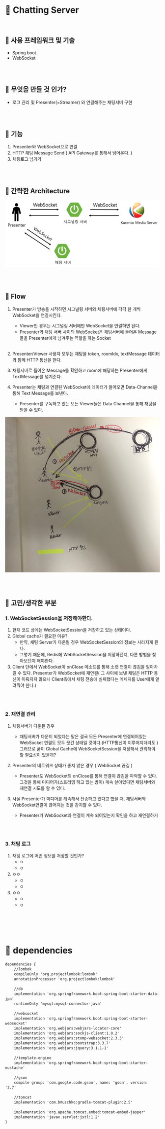 # :feet: Chatting Server

</br>

## :pushpin: 사용 프레임워크 및 기술
- Spring boot 
- WebSocket

</br>
</br>

## :pushpin: 무엇을 만들 것 인가? 
- 로그 관리 및 Presenter(=Streamer) 와 연결해주는 채팅서버 구현

</br>
</br>

## :pushpin: 기능
1. Presenter와 WebSocket으로 연결
2. HTTP 채팅 Message Send ( API Gateway를 통해서 넘어온다. )
3. 채팅로그 남기기

</br>
</br>

## :pushpin: 간략한 Architecture
<img src = https://github.com/yougahee/chatting-server/blob/master/image/chatting_architecture.png>

</br>
</br>
</br>
</br>

## :pushpin: Flow
1. Presenter가 방송을 시작하면 시그널링 서버와 채팅서버에 각각 한 개씩 WebSocket을 연결시킨다.
	- Viewer인 경우는 시그널링 서버에만 WebSocket을 연결하면 된다.
	- Presenter와 채팅 서버 사이의 WebSocket은 채팅서버에 들어온 Message들을 Presenter에게 넘겨주는 역할을 하는 Socket
	</br>  

2. Presenter/Viewer 사용자 모두는 채팅을 token, roomIdx, textMessage 데이터와 함께 HTTP 통신을 한다. 
	
3. 채팅서버로 들어온 Message를 확인하고 room에 해당하는 Presenter에게 TextMessage를 넘겨준다.
4. Presenter는 채팅과 연결된 WebSocket에 데이터가 들어오면 Data-Channel을 통해 Text Message를 보낸다. 
	- Presenter를 구독하고 있는 모든 Viewer들은 Data Channel을 통해 채팅을 받을 수 있다.

<img src = https://github.com/yougahee/chatting-server/blob/master/image/chatting_flow.jpg>

</br>
</br>
</br>
</br>

## :pushpin: 고민/생각한 부분

### 1. WebSocketSession을 저장해야한다.

1) 현재 코드 상에는 WebSocketSession을 저장하고 있는 상태이다.   
2) Global cache가 필요한 이유?
	- 만약, 채팅 Server가 다운될 경우 WebSocketSession의 정보는 사라지게 된다.
	- 그렇기 때문에, Redis에 WebSocketSession을 저장하던지, 다른 방법을 찾아보던지 해야한다.   
3) Client 단에서 WebSocket이 onClose 메소드를 통해 소켓 연결이 끊김을 알아차릴 수 있다. Presenter가 WebSocket에 재연결( 그 사이에 보낸 채팅은 HTTP 통신이 이뤄지지 않으니 Client측에서 채팅 전송에 실패했다는 메세지를 User에게 알려줘야 한다.)

</br>
</br>

### 2. 재연결 관리
1) 채팅서버가 다운된 경우
	- 채팅서버가 다운이 되었다는 말은 결국 모든 Presenter에 연결되어있는 WebSocket 연결도 모두 끊긴 상태일 것이다.(HTTP통신이 이루어지더라도 ) 그러므로 굳이 Global Cache에 WebSocketSession을 저장해서 관리해야 할 필요성이 있을까?

2) Presenter의 네트워크 상태가 좋지 않은 경우 ( WebSocket 끊김 )
	- Presenter도 WebSocket의 onClose를 통해 연결이 끊김을 파악할 수 있다. 그것을 통해 미디어가(스트리밍 하고 있는 방이) 계속 살아있다면 채팅서버와 재연결 시도를 할 수 있다. 
		
3) 사실 Presenter가 미디어를 계속해서 전송하고 있다고 했을 때, 채팅서버와 WebSocket연결이 끊어지는 것을 감지할 수 있다. 
	- Presenter가 WebSocket과 연결이 계속 되어있는지 확인을 하고 재연결하기

</br>
</br>

### 3. 채팅 로그
1. 채팅 로그에 어떤 정보를 저장할 것인가?
	- ㅇ
	- ㅇ
2. ㅇㅇ
	- ㅇ
	- ㅇ
3. ㅇㅇ
	- ㅇ
	- ㅇ

</br>
</br>
</br>
</br>

# :pushpin: dependencies
```
dependencies {
    //lombok
	compileOnly 'org.projectlombok:lombok'
	annotationProcessor 'org.projectlombok:lombok'

	//db
	implementation 'org.springframework.boot:spring-boot-starter-data-jpa'
	runtimeOnly 'mysql:mysql-connector-java'

	//websocket
	implementation 'org.springframework.boot:spring-boot-starter-websocket'
	implementation 'org.webjars:webjars-locator-core'
	implementation 'org.webjars:sockjs-client:1.0.2'
	implementation 'org.webjars:stomp-websocket:2.3.3'
	implementation 'org.webjars:bootstrap:3.3.7'
	implementation 'org.webjars:jquery:3.1.1-1'

	//template-engine
	implementation 'org.springframework.boot:spring-boot-starter-mustache'

	//gson
	compile group: 'com.google.code.gson', name: 'gson', version: '2.7'

	//tomcat
	implementation 'com.bmuschko:gradle-tomcat-plugin:2.5'

	implementation 'org.apache.tomcat.embed:tomcat-embed-jasper'
	implementation 'javax.servlet:jstl:1.2'
}
```

